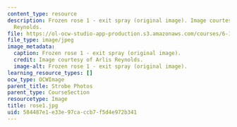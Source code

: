 ```yaml
---
content_type: resource
description: Frozen rose 1 - exit spray (original image). Image courtesy of Arlis
  Reynolds.
file: https://ol-ocw-studio-app-production.s3.amazonaws.com/courses/6-163-strobe-project-laboratory-fall-2005/584487e1e33e97caccb7f5d4e972b341_rose1.jpg
file_type: image/jpeg
image_metadata:
  caption: Frozen rose 1 - exit spray (original image).
  credit: Image courtesy of Arlis Reynolds.
  image-alt: Frozen rose 1 - exit spray (original image).
learning_resource_types: []
ocw_type: OCWImage
parent_title: Strobe Photos
parent_type: CourseSection
resourcetype: Image
title: rose1.jpg
uid: 584487e1-e33e-97ca-ccb7-f5d4e972b341
---
```

